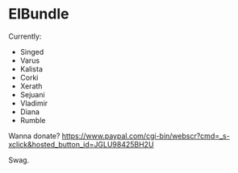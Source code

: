 # ElBundle


Currently:

- Singed
- Varus
- Kalista
- Corki
- Xerath
- Sejuani
- Vladimir
- Diana 
- Rumble

Wanna donate? https://www.paypal.com/cgi-bin/webscr?cmd=_s-xclick&hosted_button_id=JGLU98425BH2U

Swag.
